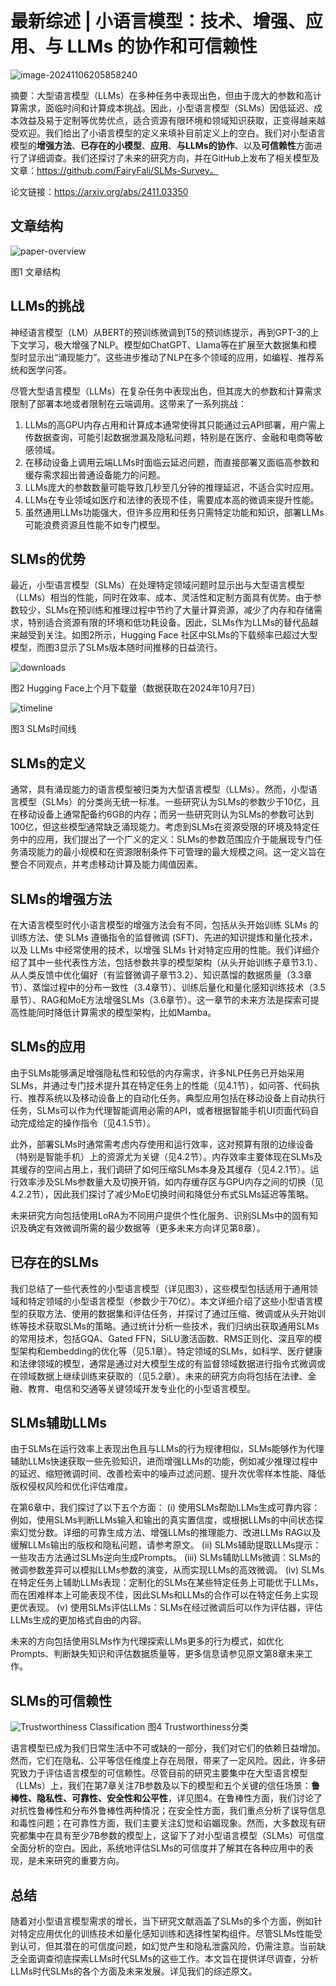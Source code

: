 # 最新综述 | 小语言模型：技术、增强、应用、与 LLMs 的协作和可信赖性

![image-20241106205858240](https://scsai.github.io/posts/slm/authorship.png)



摘要：大型语言模型（LLMs）在多种任务中表现出色，但由于庞大的参数和高计算需求，面临时间和计算成本挑战。因此，小型语言模型（SLMs）因低延迟、成本效益及易于定制等优势优点，适合资源有限环境和领域知识获取，正变得越来越受欢迎。我们给出了小语言模型的定义来填补目前定义上的空白。我们对小型语言模型的**增强方法**、**已存在的小模型**、**应用**、**与LLMs的协作**、以及**可信赖性**方面进行了详细调查。我们还探讨了未来的研究方向，并在GitHub上发布了相关模型及文章：https://github.com/FairyFali/SLMs-Survey。



论文链接：https://arxiv.org/abs/2411.03350

## 文章结构

![paper-overview](https://scsai.github.io/posts/slm/overview_structure.png)

图1 文章结构



## LLMs的挑战

神经语言模型（LM）从BERT的预训练微调到T5的预训练提示，再到GPT-3的上下文学习，极大增强了NLP。模型如ChatGPT、Llama等在扩展至大数据集和模型时显示出“涌现能力”。这些进步推动了NLP在多个领域的应用，如编程、推荐系统和医学问答。

尽管大型语言模型（LLMs）在复杂任务中表现出色，但其庞大的参数和计算需求限制了部署本地或者限制在云端调用。这带来了一系列挑战：

1. LLMs的高GPU内存占用和计算成本通常使得其只能通过云API部署，用户需上传数据查询，可能引起数据泄漏及隐私问题，特别是在医疗、金融和电商等敏感领域。
2. 在移动设备上调用云端LLMs时面临云延迟问题，而直接部署又面临高参数和缓存需求超出普通设备能力的问题。
3. LLMs庞大的参数数量可能导致几秒至几分钟的推理延迟，不适合实时应用。
4. LLMs在专业领域如医疗和法律的表现不佳，需要成本高的微调来提升性能。
5. 虽然通用LLMs功能强大，但许多应用和任务只需特定功能和知识，部署LLMs可能浪费资源且性能不如专门模型。

## SLMs的优势

最近，小型语言模型（SLMs）在处理特定领域问题时显示出与大型语言模型（LLMs）相当的性能，同时在效率、成本、灵活性和定制方面具有优势。由于参数较少，SLMs在预训练和推理过程中节约了大量计算资源，减少了内存和存储需求，特别适合资源有限的环境和低功耗设备。因此，SLMs作为LLMs的替代品越来越受到关注。如图2所示，Hugging Face 社区中SLMs的下载频率已超过大型模型，而图3显示了SLMs版本随时间推移的日益流行。



![downloads](https://scsai.github.io/posts/slm/downloads.png)

图2 Hugging Face上个月下载量（数据获取在2024年10月7日）

![timeline](https://scsai.github.io/posts/slm/figure1.png)

图3 SLMs时间线

## SLMs的定义

通常，具有涌现能力的语言模型被归类为大型语言模型（LLMs）。然而，小型语言模型（SLMs）的分类尚无统一标准。一些研究认为SLMs的参数少于10亿，且在移动设备上通常配备约6GB的内存；而另一些研究则认为SLMs的参数可达到100亿，但这些模型通常缺乏涌现能力。考虑到SLMs在资源受限的环境及特定任务中的应用，我们提出了一个广义的定义：SLMs的参数范围应介于能展现专门任务涌现能力的最小规模和在资源限制条件下可管理的最大规模之间。这一定义旨在整合不同观点，并考虑移动计算及能力阈值因素。

## SLMs的增强方法
在大语言模型时代小语言模型的增强方法会有不同，包括从头开始训练 SLMs 的训练方法、使 SLMs 遵循指令的监督微调 (SFT)、先进的知识提炼和量化技术，以及 LLMs 中经常使用的技术，以增强 SLMs 针对特定应用的性能。我们详细介绍了其中一些代表性方法，包括参数共享的模型架构（从头开始训练子章节3.1）、从人类反馈中优化偏好（有监督微调子章节3.2）、知识蒸馏的数据质量（3.3章节）、蒸馏过程中的分布一致性（3.4章节）、训练后量化和量化感知训练技术（3.5章节）、RAG和MoE方法增强SLMs（3.6章节）。这一章节的未来方法是探索可提高性能同时降低计算需求的模型架构，比如Mamba。

## SLMs的应用
由于SLMs能够满足增强隐私性和较低的内存需求，许多NLP任务已开始采用SLMs，并通过专门技术提升其在特定任务上的性能（见4.1节），如问答、代码执行、推荐系统以及移动设备上的自动化任务。典型应用包括在移动设备上自动执行任务，SLMs可以作为代理智能调用必需的API，或者根据智能手机UI页面代码自动完成给定的操作指令（见4.1.5节）。

此外，部署SLMs时通常需考虑内存使用和运行效率，这对预算有限的边缘设备（特别是智能手机）上的资源尤为关键（见4.2节）。内存效率主要体现在SLMs及其缓存的空间占用上，我们调研了如何压缩SLMs本身及其缓存（见4.2.1节）。运行效率涉及SLMs参数量大及切换开销，如内存缓存区与GPU内存之间的切换（见4.2.2节），因此我们探讨了减少MoE切换时间和降低分布式SLMs延迟等策略。

未来研究方向包括使用LoRA为不同用户提供个性化服务、识别SLMs中的固有知识及确定有效微调所需的最少数据等（更多未来方向详见第8章）。

## 已存在的SLMs
我们总结了一些代表性的小型语言模型（详见图3），这些模型包括适用于通用领域和特定领域的小型语言模型（参数少于70亿）。本文详细介绍了这些小型语言模型的获取方法、使用的数据集和评估任务，并探讨了通过压缩、微调或从头开始训练等技术获取SLMs的策略。通过统计分析一些技术，我们归纳出获取通用SLMs的常用技术，包括GQA、Gated FFN，SiLU激活函数、RMS正则化、深且窄的模型架构和embedding的优化等（见5.1章）。特定领域的SLMs，如科学、医疗健康和法律领域的模型，通常是通过对大模型生成的有监督领域数据进行指令式微调或在领域数据上继续训练来获取的（见5.2章）。未来的研究方向将包括在法律、金融、教育、电信和交通等关键领域开发专业化的小型语言模型。

## SLMs辅助LLMs
由于SLMs在运行效率上表现出色且与LLMs的行为规律相似，SLMs能够作为代理辅助LLMs快速获取一些先验知识，进而增强LLMs的功能，例如减少推理过程中的延迟、缩短微调时间、改善检索中的噪声过滤问题、提升次优零样本性能、降低版权侵权风险和优化评估难度。

在第6章中，我们探讨了以下五个方面：
(i) 使用SLMs帮助LLMs生成可靠内容：例如，使用SLMs判断LLMs输入和输出的真实置信度，或根据LLMs的中间状态探索幻觉分数。详细的可靠生成方法、增强LLMs的推理能力、改进LLMs RAG以及缓解LLMs输出的版权和隐私问题，请参考原文。
(ii) SLMs辅助提取LLMs提示：一些攻击方法通过SLMs逆向生成Prompts。
(iii) SLMs辅助LLMs微调：SLMs的微调参数差异可以模拟LLMs参数的演变，从而实现LLMs的高效微调。
(iv) SLMs在特定任务上辅助LLMs表现：定制化的SLMs在某些特定任务上可能优于LLMs，而在困难样本上可能表现不佳，因此SLMs和LLMs的合作可以在特定任务上实现更优表现。
(v) 使用SLMs评估LLMs：SLMs在经过微调后可以作为评估器，评估LLMs生成的更加格式自由的内容。

未来的方向包括使用SLMs作为代理探索LLMs更多的行为模式，如优化Prompts、判断缺失知识和评估数据质量等，更多信息请参见原文第8章未来工作。

## SLMs的可信赖性

![Trustworthiness Classification](https://scsai.github.io/posts/slm/trustworthy_SLM.png)
图4 Trustworthiness分类

语言模型已成为我们日常生活中不可或缺的一部分，我们对它们的依赖日益增加。然而，它们在隐私、公平等信任维度上存在局限，带来了一定风险。因此，许多研究致力于评估语言模型的可信赖性。尽管目前的研究主要集中在大型语言模型（LLMs）上，我们在第7章关注7B参数及以下的模型和五个关键的信任场景：**鲁棒性、隐私性、可靠性、安全性和公平性**，详见图4。在鲁棒性方面，我们讨论了对抗性鲁棒性和分布外鲁棒性两种情况；在安全性方面，我们重点分析了误导信息和毒性问题；在可靠性方面，我们主要关注幻觉和谄媚现象。然而，大多数现有研究都集中在具有至少7B参数的模型上，这留下了对小型语言模型（SLMs）可信度全面分析的空白。因此，系统地评估SLMs的可信度并了解其在各种应用中的表现，是未来研究的重要方向。




## 总结

随着对小型语言模型需求的增长，当下研究文献涵盖了SLMs的多个方面，例如针对特定应用优化的训练技术如量化感知训练和选择性架构组件。尽管SLMs性能受到认可，但其潜在的可信度问题，如幻觉产生和隐私泄露风险，仍需注意。当前缺乏全面调查彻底探索LLMs时代SLMs的这些工作。本文旨在提供详尽调查，分析LLMs时代SLMs的各个方面及未来发展。详见我们的综述原文。



















